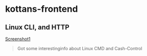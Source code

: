 # kottans-frontend

## Linux CLI, and HTTP

[Screenshot1](images/Linux.png "Linux, Command Line, HTTP Tools")

> Got some interestinginfo about Linux CMD and Cash-Control
